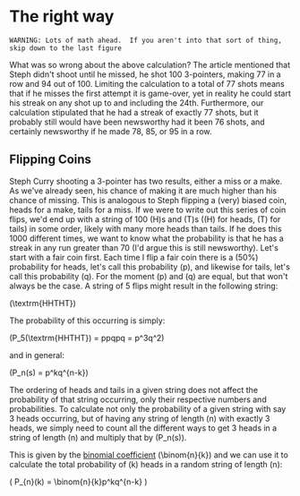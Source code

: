 # **The right way**

`WARNING: Lots of math ahead.  If you aren't into that sort of thing, skip down to the last figure`

What was so wrong about the above calculation?  The article mentioned that Steph didn't shoot until he missed, he shot 100 3-pointers, making 77 in a row and 94 out of 100.  Limiting the calculation to a total of 77 shots means that if he misses the first attempt it is game-over, yet in reality he could start his streak on any shot up to and including the 24th.  Furthermore, our calculation stipulated that he had a streak of exactly 77 shots, but it probably still would have been newsworthy had it been 76 shots, and certainly newsworthy if he made 78, 85, or 95 in a row.  

## **Flipping Coins**

Steph Curry shooting a 3-pointer has two results, either a miss or a make.  As we've already seen, his chance of making it are much higher than his chance of missing.  This is analogous to Steph flipping a (very) biased coin, heads for a make, tails for a miss.  If we were to write out this series of coin flips, we'd end up with a string of 100 \(H\)s and \(T\)s (\(H\) for heads, \(T\) for tails) in some order, likely with many more heads than tails.  If he does this 1000 different times, we want to know what the probability is that he has a streak in any run greater than 70 (I'd argue this is still newsworthy).  Let's start with a fair coin first. Each time I flip a fair coin there is a \(50\%\) probability for heads, let's call this probability \(p\), and likewise for tails, let's call this probability \(q\).  For the moment \(p\) and \(q\) are equal, but that won't always be the case.  A string of 5 flips might result in the following string:

\(\textrm{HHTHT}\)

The probability of this occurring is simply:

\(P_5(\textrm{HHTHT}) = ppqpq = p^3q^2\)

and in general:

\(P_n(s) = p^kq^{n-k}\)

The ordering of heads and tails in a given string does not affect the probability of that string occurring, only their respective numbers and probabilities.  To calculate not only the probability of a given string with say 3 heads occurring, but of having any string of length \(n\) with exactly 3 heads, we simply need to count all the different ways to get 3 heads in a string of length \(n\) and multiply that by \(P_n(s)\).

This is given by the [binomial coefficient](http://en.wikipedia.org/wiki/Binomial_coefficient) \(\binom{n}{k}\) and we can use it to calculate the total probability of \(k\) heads in a random string of length \(n\):

\(
P_{n}(k) = \binom{n}{k}p^kq^{n-k}
\)

